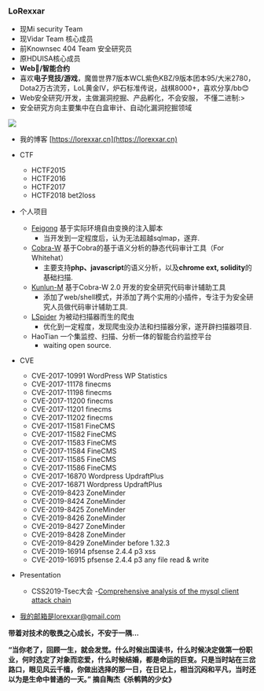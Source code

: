 ### LoRexxar

- 现Mi security Team
- 现Vidar Team 核心成员
- 前Knownsec 404 Team 安全研究员
- 原HDUISA核心成员
- **Web🐶/智能合约**
- 喜欢**电子竞技/游戏**，魔兽世界7版本WCL紫色KBZ/9版本团本95/大米2780，Dota2万古流芳，LoL黄金Ⅳ，炉石标准传说，战棋8000+，喜欢分享/bb😊
- Web安全研究/开发，主做漏洞挖掘、产品孵化，不会安服， 不懂二进制:>
- 安全研究方向主要集中在白盒审计、自动化漏洞挖掘领域

![](https://github-readme-stats.vercel.app/api?username=LoRexxar)

- 我的博客 [https://lorexxar.cn](https://lorexxar.cn)

- CTF
  - HCTF2015
  - HCTF2016
  - HCTF2017
  - HCTF2018 bet2loss
- 个人项目
  - [Feigong](https://github.com/LoRexxar/Feigong) 基于实际环境自由变换的注入脚本
    - 当开发到一定程度后，认为无法超越sqlmap，遂弃.
  - [Cobra-W](https://github.com/LoRexxar/Kunlun-M/tree/cobra-w) 基于Cobra的基于语义分析的静态代码审计工具（For Whitehat）
    - 主要支持**php、javascript**的语义分析，以及**chrome ext, solidity**的基础扫描.
  - [Kunlun-M](https://github.com/LoRexxar/Kunlun-M) 基于Cobra-W 2.0 开发的安全研究代码审计辅助工具
    - 添加了web/shell模式，并添加了两个实用的小插件，专注于为安全研究人员做代码审计辅助工具.
  - [LSpider](https://github.com/knownsec/LSpider) 为被动扫描器而生的爬虫
    - 优化到一定程度，发现爬虫没办法和扫描器分家，遂开辟扫描器项目.
  - HaoTian  一个集监控、扫描、分析一体的智能合约监控平台
    - waiting open source.
- CVE
  - CVE-2017-10991 WordPress WP Statistics 
  - CVE-2017-11178 finecms 
  - CVE-2017-11198 finecms 
  - CVE-2017-11200 finecms 
  - CVE-2017-11201 finecms 
  - CVE-2017-11202 finecms 
  - CVE-2017-11581 FineCMS 
  - CVE-2017-11582 FineCMS 
  - CVE-2017-11583 FineCMS 
  - CVE-2017-11584 FineCMS 
  - CVE-2017-11585 FineCMS 
  - CVE-2017-11586 FineCMS 
  - CVE-2017-16870 Wordpress UpdraftPlus  
  - CVE-2017-16871 Wordpress UpdraftPlus 
  - CVE-2019-8423  ZoneMinder
  - CVE-2019-8424 ZoneMinder
  - CVE-2019-8425 ZoneMinder
  - CVE-2019-8426 ZoneMinder
  - CVE-2019-8427 ZoneMinder
  - CVE-2019-8428 ZoneMinder
  - CVE-2019-8429 ZoneMinder before 1.32.3 
  - CVE-2019-16914 pfsense 2.4.4 p3 xss
  - CVE-2019-16915 pfsense 2.4.4 p3 any file read & write

- Presentation
  - CSS2019-Tsec大会 -[Comprehensive analysis of the mysql client attack chain](https://github.com/knownsec/404-Team-ShowCase/blob/master/20190801-TSec-Comprehensive%20analysis%20of%20the%20mysql%20client%20attack%20chain(%E5%85%AC%E5%BC%80%E7%89%88).pdf)

- 我的邮箱是lorexxar@gmail.com



**带着对技术的敬畏之心成长，不安于一隅...**


**“当你老了，回顾一生，就会发觉。什么时候出国读书，什么时候决定做第一份职业，何时选定了对象而恋爱，什么时候结婚，都是命运的巨变。只是当时站在三岔路口，眼见风云千樯，你做出选择的那一日，在日记上，相当沉闷和平凡，当时还以为是生命中普通的一天。” 摘自陶杰《杀鹌鹑的少女》**

